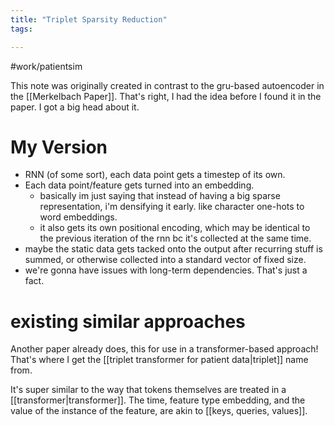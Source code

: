 ```yaml
---
title: "Triplet Sparsity Reduction"
tags:

---
```

#work/patientsim  

This note was originally created in contrast to the gru-based autoencoder in the [[Merkelbach Paper]]. That's right, I had the idea before I found it in the paper. I got a big head about it.
# My Version

- RNN (of some sort), each data point gets a timestep of its own.
- Each data point/feature gets turned into an embedding. 
	- basically im just saying that instead of having a big sparse representation, i'm densifying it early. like character one-hots to word embeddings. 
	- it also gets its own positional encoding, which may be identical to the previous iteration of the rnn bc it's collected at the same time. 
- maybe the static data gets tacked onto the output after recurring stuff is summed, or otherwise collected into a standard vector of fixed size.
- we're gonna have issues with long-term dependencies. That's just a fact. 

# existing similar approaches
Another paper already does, this for use in a transformer-based approach! That's where I get the [[triplet transformer for patient data|triplet]] name from.

It's super similar to the way that tokens themselves are treated in a [[transformer|transformer]]. The time, feature type embedding, and the value of the instance of the feature, are akin to [[keys, queries, values]].